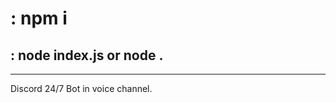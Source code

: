 # : npm i
## : node index.js or node .
--------------------------------
Discord 24/7 Bot in voice channel.
